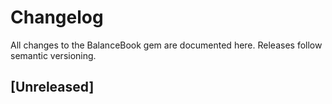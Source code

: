 # Changelog

All changes to the BalanceBook gem are documented here. Releases follow semantic versioning.

## [Unreleased]

